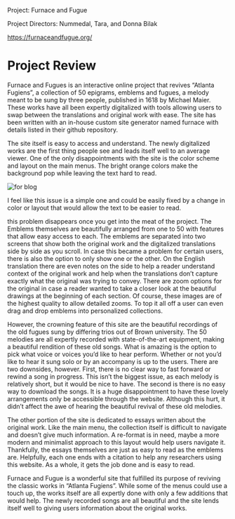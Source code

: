 Project: Furnace and Fugue

Project Directors: Nummedal, Tara, and Donna Bilak

https://furnaceandfugue.org/

# Project Review
Furnace and Fugues is an interactive online project that revives “Atlanta Fugiens”, a collection of 50 epigrams, emblems and fugues, a melody meant to be sung by three people, published in 1618 by Michael Maier.  These works have all been expertly digitalized with tools allowing users to swap between the translations and original work with ease.  The 
site has been written with an in-house custom site generator named furnace with details listed in their github repository.   

The site itself is easy to access and understand.  The newly digitalized works are the first thing people see and leads itself well to an average viewer.  One of the only disappointments with the site is the color scheme and layout on the main menus.  The bright orange colors make the background pop while leaving the text hard to read.

![for blog](https://user-images.githubusercontent.com/78226473/107837083-4f0c4880-6d6d-11eb-935e-69d9280d0499.png)

I feel like this issue is a simple one and could be easily fixed by a change in color or layout that would allow the text to be easier to read.

	
this problem disappears once you get into the meat of the project.  The Emblems themselves are beautifully arranged from one to 50 with features that allow easy access to each.  The emblems are separated into two screens that show both the original work and the digitalized translations side by side as you scroll.  In case this became a problem for certain users, there is also the option to only show one or the other.  On the English translation there are even notes on the side to help a reader understand context of the original work and help when the translations don’t capture exactly what the original was trying to convey.  There are zoom options for the original in case a reader wanted to take a closer look at the beautiful drawings at the beginning of each section.  Of course, these images are of the highest quality to allow detailed zooms.  To top it all off a user can even drag and drop emblems into personalized collections. 
	 
 However, the crowning feature of this site are the beautiful recordings of the old fugues sung by differing trios out of Brown university.   The 50 melodies are all expertly recorded with state-of-the-art equipment, making a beautiful rendition of these old songs.   What is amazing is the option to pick what voice or voices you’d like to hear perform.  Whether or not you’d like to hear it sung solo or by an accompany is up to the users.  There are two downsides, however.  First, there is no clear way to fast forward or rewind a song in progress.  This isn’t the biggest issue, as each melody is relatively short, but it would be nice to have.  The second is there is no easy way to download the songs.  It is a huge disappointment to have these lovely arrangements only be accessible through the website.   Although this hurt, it didn’t affect the awe of hearing the beautiful revival of these old melodies.  
	
The other portion of the site is dedicated to essays written about the original work.  Like the main menu, the collection itself is difficult to navigate and doesn’t give much information.  A re-format is in need, maybe a more modern and minimalist approach to this layout would help users navigate it.  Thankfully, the essays themselves are just as easy to read as the emblems are.  Helpfully, each one ends with a citation to help any researchers using this website.  As a whole, it gets the job done and is easy to read.

Furnace and Fugue is a wonderful site that fulfilled its purpose of reviving the classic works in “Atlanta Fugiens”.  While some of the menus could use a touch up, the works itself are all expertly done with only a few additions that would help.  The newly recorded songs are all beautiful and the site lends itself well to giving users information about the original works.  
